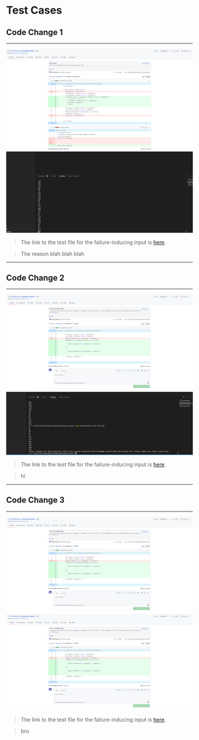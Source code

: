 # Test Cases

## Code Change 1
---
<img src="DiffOne.png" alt="Image" />

<img src="Error 1 Space.png" alt="Image" />



> The link to the test file for the failure-inducing input is [here](https://github.com/Shresthhooda/markdown-parser/blob/main/test-file2.md?plain=1).

> The reason blah blah blah

---
## Code Change 2
---

<img src="DiffTwo.png" alt="Image" />

<img src="Error 2 Parenthesis.png" alt="Image" />

> The link to the test file for the failure-inducing input is [here](https://github.com/Shresthhooda/markdown-parser/blob/main/test-file3.md?plain=1).

> hi

---
## Code Change 3
---
<img src="DiffTwo.png" alt="Image" />

<img src="DiffTwo.png" alt="Image" />

> The link to the test file for the failure-inducing input is [here](https://github.com/Shresthhooda/markdown-parser/blob/main/test-file4.md?plain=1).

> bro




